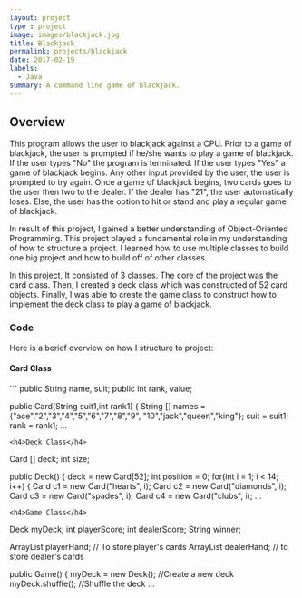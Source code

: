 ```yaml
---
layout: project
type : project
image: images/blackjack.jpg
title: Blackjack
permalink: projects/blackjack
date: 2017-02-19
labels:
  - Java
summary: A command line game of blackjack.
---
```

<h2>Overview</h2>
This program allows the user to blackjack against a CPU. Prior to a game of blackjack, the user is prompted if he/she wants to play a game of blackjack. If the user types "No" the program is terminated. If the user types "Yes" a game of blackjack begins. Any other input provided by the user, the user is prompted to try again. Once a game of blackjack begins, two cards goes to the user then two to the dealer. If the dealer has "21", the user automatically loses. Else, the user has the option to hit or stand and play a regular game of blackjack.

In result of this project, I gained a better understanding of Object-Oriented Programming. This project played a fundamental role in my understanding of how to structure a project. I learned how to use multiple classes to build one big project and how to build off of other classes.

In this project, It consisted of 3 classes. The core of the project was the card class. Then, I created a deck class which was constructed of 52 card objects. Finally, I was able to create the game class to construct how to implement the deck class to play a game of blackjack.

<h3>Code</h3>
Here is a berief overview on how I structure to project:
<h4>Card Class</h4>
```
public String name, suit;
public int rank, value;

public Card(String suit1,int rank1) {
	String [] names = {"ace","2","3","4","5","6","7","8","9",
			"10","jack","queen","king"};
	suit = suit1;
	rank = rank1;
	...
```
<h4>Deck Class</h4>
```
Card [] deck;
int size;

public Deck() {
	deck = new Card[52];
	int position = 0;
	for(int i = 1; i < 14; i++) {
		Card c1 = new Card("hearts", i);
		Card c2 = new Card("diamonds", i);
		Card c3 = new Card("spades", i);
		Card c4 = new Card("clubs", i);
		...
```
<h4>Game Class</h4>
```
Deck myDeck;
int playerScore;
int dealerScore;
String winner;

ArrayList <Card> playerHand;  // To store player's cards
ArrayList <Card> dealerHand;  // to store dealer's cards

public Game() {
	myDeck = new Deck();  //Create a new deck
	myDeck.shuffle(); //Shuffle the deck
	...
```

